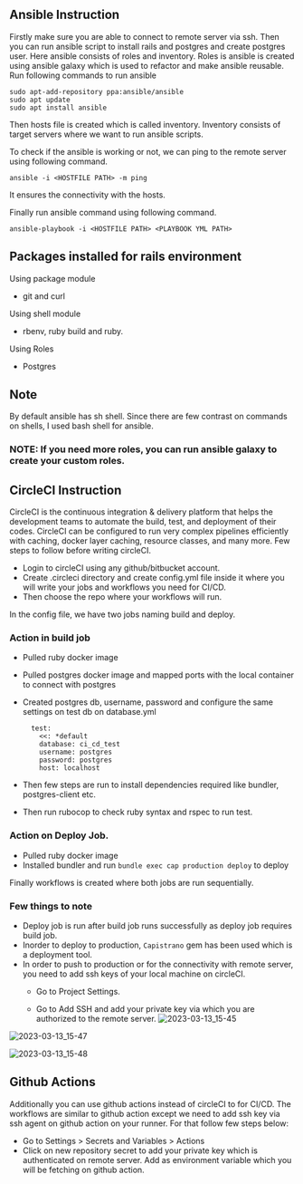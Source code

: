 ## Ansible Instruction
Firstly make sure you are able to connect to remote server via ssh. Then you can run ansible script to install rails and postgres and create postgres user. 
Here ansible consists of roles and inventory. Roles is ansible is created using ansible galaxy which is used to refactor and make ansible reusable. 
Run following commands to run ansible<br> 

`sudo apt-add-repository ppa:ansible/ansible`<br>
`sudo apt update`<br>
`sudo apt install ansible`

Then hosts file is created which is called inventory. Inventory consists of target servers where we want to run ansible scripts. 

To check if the ansible is working or not, we can ping to the remote server using following command. <br>

`ansible -i <HOSTFILE PATH> -m ping`

It ensures the connectivity with the hosts. 

Finally run ansible command using following command. 

`ansible-playbook -i <HOSTFILE PATH> <PLAYBOOK YML PATH>`

## Packages installed for rails environment
 Using package module
 * git and curl <br>

 Using shell module
 * rbenv, ruby build and ruby.

 Using Roles
 * Postgres

## Note
By default ansible has sh shell. Since there are few contrast on commands on shells, I used bash shell for ansible. 

### NOTE: If you need more roles, you can run ansible galaxy to create your custom roles. 

## CircleCI Instruction
CircleCI is the continuous integration & delivery platform that helps the development teams to automate the build, test, and deployment of their codes. CircleCI can be configured to run very complex pipelines efficiently with caching, docker layer caching, resource classes, and many more.
Few steps to follow before writing circleCI. 
* Login to circleCI using any github/bitbucket account. 
* Create .circleci directory and create config.yml file inside it where you will write your jobs and workflows you need for CI/CD.
* Then choose the repo where your workflows will run.

In the config file, we have two jobs naming build and deploy. 

### Action in build job
* Pulled ruby docker image
* Pulled postgres docker image and mapped ports with the local container to connect with postgres
* Created postgres db, username, password and configure the same settings on test db on database.yml

        test:
          <<: *default
          database: ci_cd_test
          username: postgres
          password: postgres
          host: localhost

* Then few steps are run to install dependencies required like bundler, postgres-client etc. 
* Then run rubocop to check ruby syntax and rspec to run test. 

### Action on Deploy Job. 
* Pulled ruby docker image
* Installed bundler and run `bundle exec cap production deploy` to deploy

Finally workflows is created where both jobs are run sequentially. 

### Few things to note
* Deploy job is run after build job runs successfully as deploy job requires build job. 
* Inorder to deploy to production, `Capistrano` gem has been used which is a deployment tool. 
* In order to push to production or for the connectivity with remote server, you need to add ssh keys of your local machine on circleCI.
    * Go to Project Settings.

  * Go to Add SSH and add your private key via which you are authorized to the remote server.
![2023-03-13_15-45](https://user-images.githubusercontent.com/119847372/224678040-d92ef4d1-4873-4917-a016-5cdeee455b9a.png)

![2023-03-13_15-47](https://user-images.githubusercontent.com/119847372/224678114-dc45f760-c7a4-4b16-9da6-ad20c91c68e9.png)

![2023-03-13_15-48](https://user-images.githubusercontent.com/119847372/224678147-bf33c863-7322-4236-926e-aa2d0e7104b5.png)

## Github Actions 
Additionally you can use github actions instead of circleCI to for CI/CD. 
The workflows are similar to github action except we need to add ssh key via ssh agent on github action on your runner. 
For that follow few steps below: 
* Go to Settings > Secrets and Variables > Actions 
* Click on new repository secret to add your private key which is authenticated on remote server. Add as environment variable which you will be fetching on github action. 



  





